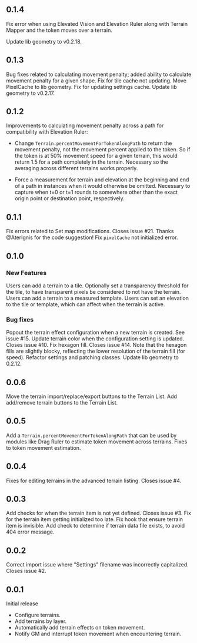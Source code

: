 ## 0.1.4
Fix error when using Elevated Vision and Elevation Ruler along with Terrain Mapper and the token moves over a terrain.

Update lib geometry to v0.2.18.

## 0.1.3
Bug fixes related to calculating movement penalty; added ability to calculate movement penalty for a given shape.
Fix for tile cache not updating.
Move PixelCache to lib geometry.
Fix for updating settings cache.
Update lib geometry to v0.2.17.

## 0.1.2
Improvements to calculating movement penalty across a path for compatibility with Elevation Ruler:
- Change `Terrain.percentMovementForTokenAlongPath` to return the movement penalty, not the movement percent applied to the token. So if the token is at 50% movement speed for a given terrain, this would return 1.5 for a path completely in the terrain. Necessary so the averaging across different terrains works properly.

- Force a measurement for terrain and elevation at the beginning and end of a path in instances when it would otherwise be omitted. Necessary to capture when t=0 or t=1 rounds to somewhere other than the exact origin point or destination point, respectively.

## 0.1.1
Fix errors related to Set map modifications. Closes issue #21. Thanks @AterIgnis for the code suggestion!
Fix `pixelCache` not initialized error.

## 0.1.0

### New Features
Users can add a terrain to a tile. Optionally set a transparency threshold for the tile, to have transparent pixels be considered to not have the terrain.
Users can add a terrain to a measured template.
Users can set an elevation to the tile or template, which can affect when the terrain is active.

### Bug fixes
Popout the terrain effect configuration when a new terrain is created. See issue #15.
Update terrain color when the configuration setting is updated. Closes issue #10.
Fix hexagon fill. Closes issue #14. Note that the hexagon fills are slightly blocky, reflecting the lower resolution of the terrain fill (for speed).
Refactor settings and patching classes.
Update lib geometry to 0.2.12.

## 0.0.6
Move the terrain import/replace/export buttons to the Terrain List.
Add add/remove terrain buttons to the Terrain List.

## 0.0.5
Add a `Terrain.percentMovementForTokenAlongPath` that can be used by modules like Drag Ruler to estimate token movement across terrains. Fixes to token movement estimation.

## 0.0.4
Fixes for editing terrains in the advanced terrain listing. Closes issue #4.

## 0.0.3
Add checks for when the terrain item is not yet defined. Closes issue #3.
Fix for the terrain item getting initialized too late.
Fix hook that ensure terrain item is invisible.
Add check to determine if terrain data file exists, to avoid 404 error message.

## 0.0.2
Correct import issue where "Settings" filename was incorrectly capitalized. Closes issue #2.

## 0.0.1
Initial release

- Configure terrains.
- Add terrains by layer.
- Automatically add terrain effects on token movement.
- Notify GM and interrupt token movement when encountering terrain.
